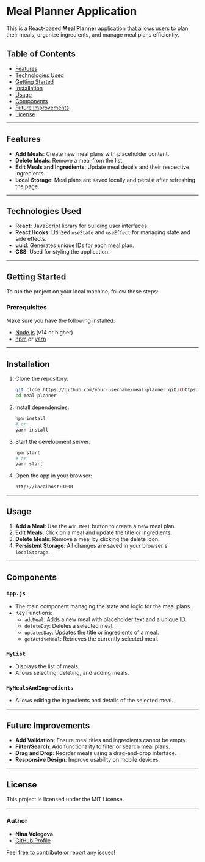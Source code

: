 # Meal Planner Application

This is a React-based **Meal Planner** application that allows users to plan their meals, organize ingredients, and manage meal plans efficiently.

## Table of Contents
- [Features](#features)
- [Technologies Used](#technologies-used)
- [Getting Started](#getting-started)
- [Installation](#installation)
- [Usage](#usage)
- [Components](#components)
- [Future Improvements](#future-improvements)
- [License](#license)

---

## Features
- **Add Meals**: Create new meal plans with placeholder content.
- **Delete Meals**: Remove a meal from the list.
- **Edit Meals and Ingredients**: Update meal details and their respective ingredients.
- **Local Storage**: Meal plans are saved locally and persist after refreshing the page.

---

## Technologies Used
- **React**: JavaScript library for building user interfaces.
- **React Hooks**: Utilized `useState` and `useEffect` for managing state and side effects.
- **uuid**: Generates unique IDs for each meal plan.
- **CSS**: Used for styling the application.

---

## Getting Started
To run the project on your local machine, follow these steps:

### Prerequisites
Make sure you have the following installed:
- [Node.js](https://nodejs.org/) (v14 or higher)
- [npm](https://www.npmjs.com/) or [yarn](https://yarnpkg.com/)

---

## Installation
1. Clone the repository:
   ```bash
   git clone https://github.com/your-username/meal-planner.git](https://github.com/NinaVol/Meal-Planner.git
   cd meal-planner
   ```
2. Install dependencies:
   ```bash
   npm install
   # or
   yarn install
   ```
3. Start the development server:
   ```bash
   npm start
   # or
   yarn start
   ```
4. Open the app in your browser:
   ```
   http://localhost:3000
   ```

---

## Usage
1. **Add a Meal**: Use the `Add Meal` button to create a new meal plan.
2. **Edit Meals**: Click on a meal and update the title or ingredients.
3. **Delete Meals**: Remove a meal by clicking the delete icon.
4. **Persistent Storage**: All changes are saved in your browser's `localStorage`.

---

## Components
### `App.js`
- The main component managing the state and logic for the meal plans.
- Key Functions:
  - `addMeal`: Adds a new meal with placeholder text and a unique ID.
  - `deleteDay`: Deletes a selected meal.
  - `updatedDay`: Updates the title or ingredients of a meal.
  - `getActiveMeal`: Retrieves the currently selected meal.

### `MyList`
- Displays the list of meals.
- Allows selecting, deleting, and adding meals.

### `MyMealsAndIngredients`
- Allows editing the ingredients and details of the selected meal.

---

## Future Improvements
- **Add Validation**: Ensure meal titles and ingredients cannot be empty.
- **Filter/Search**: Add functionality to filter or search meal plans.
- **Drag and Drop**: Reorder meals using a drag-and-drop interface.
- **Responsive Design**: Improve usability on mobile devices.

---

## License
This project is licensed under the MIT License.

---

### Author
- **Nina Volegova**
- [GitHub Profile](https://github.com/NinaVol)

Feel free to contribute or report any issues!
